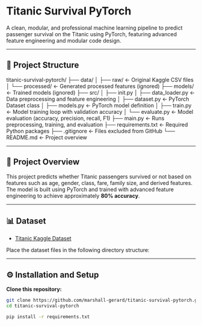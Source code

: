 # Titanic Survival PyTorch

A clean, modular, and professional machine learning pipeline to predict passenger survival on the Titanic using PyTorch, featuring advanced feature engineering and modular code design.

---

## 📂 Project Structure

titanic-survival-pytorch/ ├── data/ │ ├── raw/ ← Original Kaggle CSV files │ └── processed/ ← Generated processed features (ignored) ├── models/ ← Trained models (ignored) ├── src/ │ ├── init.py │ ├── data_loader.py ← Data preprocessing and feature engineering │ ├── dataset.py ← PyTorch Dataset class │ ├── models.py ← PyTorch model definition │ ├── train.py ← Model training loop with validation accuracy │ └── evaluate.py ← Model evaluation (accuracy, precision, recall, F1) ├── main.py ← Runs preprocessing, training, and evaluation ├── requirements.txt ← Required Python packages ├── .gitignore ← Files excluded from GitHub └── README.md ← Project overview


---

## 🚀 Project Overview

This project predicts whether Titanic passengers survived or not based on features such as age, gender, class, fare, family size, and derived features. The model is built using PyTorch and trained with advanced feature engineering to achieve approximately **80% accuracy**.

---

## 📊 Dataset

- [Titanic Kaggle Dataset](https://www.kaggle.com/competitions/titanic/data)

Place the dataset files in the following directory structure:


---

## ⚙️ Installation and Setup

**Clone this repository:**

```bash
git clone https://github.com/marshall-gerard/titanic-survival-pytorch.git
cd titanic-survival-pytorch

pip install -r requirements.txt